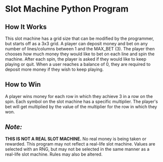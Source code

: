 # Slot Machine Python Program

## How It Works
This slot machine has a grid size that can be modified by the programmer, but starts off as a 3x3 grid. A player can deposit money and bet on any number of lines/columns between 1 and the MAX_BET (3). The player then chooses how much money they would like to bet on each line and spin the machine. After each spin, the player is asked if they would like to keep playing or quit. When a user reaches a balance of 0, they are required to deposit more money if they wish to keep playing.

## How to Win
A player wins money for each row in which they achieve 3 in a row on the spin. Each symbol on the slot machine has a specific multiplier. The player's bet will get multiplied by the value of the multiplier for the row in which they won. 

## ***Note:***
**THIS IS NOT A REAL SLOT MACHINE.** No real money is being taken or rewarded. This program may not reflect a real-life slot machine. Values are selected with an RNG, but may not be selected in the same manner as a real-life slot machine. Rules may also be altered. 